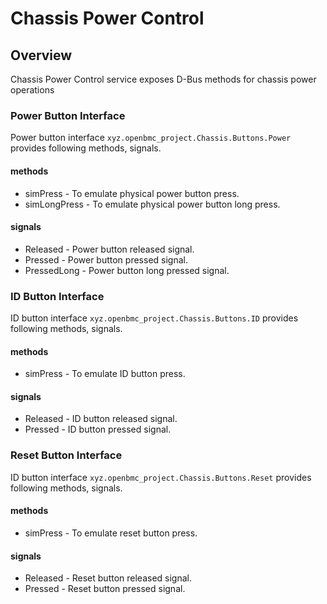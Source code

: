 # Chassis Power Control

## Overview
Chassis Power Control service exposes D-Bus methods for chassis power operations

### Power Button Interface
Power button interface `xyz.openbmc_project.Chassis.Buttons.Power`
provides following methods, signals.

#### methods
* simPress - To emulate physical power button press.
* simLongPress - To emulate physical power button long press.

#### signals
* Released - Power button released signal.
* Pressed - Power button pressed signal.
* PressedLong - Power button long pressed signal.

### ID Button Interface
ID button interface `xyz.openbmc_project.Chassis.Buttons.ID`
provides following methods, signals.

#### methods
* simPress - To emulate ID button press.

#### signals
* Released - ID button released signal.
* Pressed - ID button pressed signal.

### Reset Button Interface
ID button interface `xyz.openbmc_project.Chassis.Buttons.Reset`
provides following methods, signals.

#### methods
* simPress - To emulate reset button press.

#### signals
* Released - Reset button released signal.
* Pressed - Reset button pressed signal.